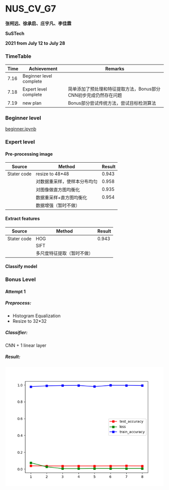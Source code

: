 # NUS_CV_G7

**张柯远、徐承启、庄宇凡、李佳霖**

**SuSTech**

**2021 from July 12 to July 28**

### TimeTable

| Time | Achievement | Remarks |
| :----------- | ---------- | ---------- |
| 7.16      | Beginner level complete  ||
| 7.18      | Expert level complete  | 简单添加了预处理和特征提取方法，Bonus部分CNN初步完成仍然存在问题 |
| 7.19      | new plan  | Bonus部分尝试传统方法，尝试目标检测算法 |

### Beginner level

[beginner.ipynb](https://github.com/LIKP0/NUS_CV_G7/blob/main/src/beginner.ipynb)

### Expert level

#### Pre-processing image

| Source | Method | Result |
| -----------| ----------- | ---------- |
| Stater code | resize to 48\*48     | 0.943  |
| | 对数据重采样，使样本分布均匀   | 0.958  |
| | 对图像做直方图均衡化   |0.935   |
| | 数据重采样+直方图均衡化   |0.954  |
| | 数据增强（暂时不做）   |   |

#### Extract features

| Source | Method | Result |
| -----------| ----------- | ---------- |
| Stater code | HOG     | 0.943  |
| |    SIFT   |  |
| |  多尺度特征提取（暂时不做）  |  |

#### Classify model

### Bonus Level
#### Attempt 1
##### Preprocess: 
- Histogram Equalization
- Resize to 32*32

##### Classifier: 
CNN + 1 linear layer
##### Result: 
![](./pic/result_cnn_1.png)

